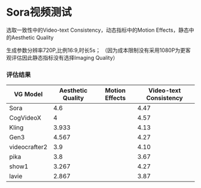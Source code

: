# Sora视频测试

选取一致性中的Video-text Consistency，动态指标中的Motion Effects，静态中的Aesthetic Quality

生成参数分辨率720P,比例16:9,时长5s；
（因为成本限制没有采用1080P为更客观评估因此静态指标没有选择Imaging Quality）

### 评估结果

| VG Model      | Aesthetic Quality | Motion Effects | Video-text Consistency |
| ------------- | ----------------- | -------------- | ---------------------- |
| Sora          | 4.6               |                |    4.47                |
| CogVideoX     | 4                 |                |    4.57                |
| Kling         | 3.933             |                |    4.13                |
| Gen3          | 4.567             |                |    4.27                |
| videocrafter2 | 3.9               |                |    4.10                |
| pika          | 3.8               |                |    3.67                |
| show1         | 3.267             |                |    4.27                |
| lavie         | 2.867             |                |    3.87                |
